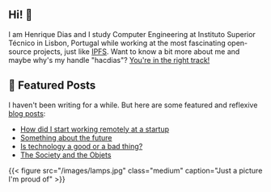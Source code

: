 ## Hi! 👋

I am <span class='glitch b' data-text='Henrique Dias'>Henrique Dias</span> and I study Computer
Engineering at Instituto Superior Técnico in Lisbon, Portugal while working at the most fascinating
open-source projects, just like <a target='_blank' href='https://ipfs.io'>IPFS</a>. Want to know a bit
more about me and maybe why's my handle "hacdias"? [You're in the right track!][0]

## 📰 Featured Posts

I haven't been writing for a while. But here are some featured and reflexive [blog posts][1]:

- [How did I start working remotely at a startup](/blog/how-did-i-start-working-remotely-at-a-startup/)
- [Something about the future](/blog/something-about-future/)
- [Is technology a good or a bad thing?](/blog/technology-good-bad/)
- [The Society and the Objets](/blog/the-society-and-the-objects/)

{{< figure src="/images/lamps.jpg" class="medium" caption="Just a picture I'm proud of" >}}

[0]: /about
[1]: /blog
